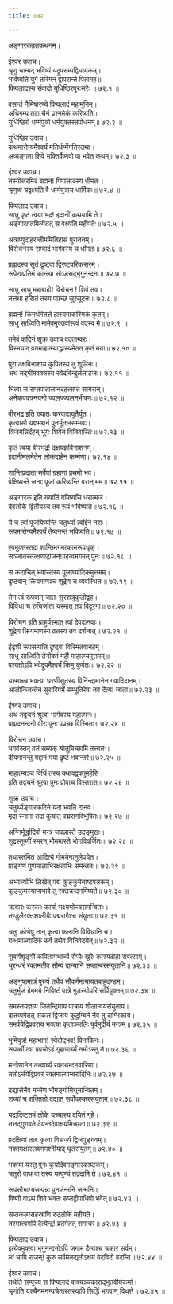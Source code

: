 ```yaml
---
title: ०७२

---
```

अङ्गारकव्रतकथनम्।  
  
ईश्वर उवाच।  
श्रृणु चान्यद् भविष्यं यद्रूपसम्पद्विधायकम्।  
भविष्यति युगे तस्मिन् द्वापरान्ते पितामह॥  
पिप्पलादस्य संवादो युधिष्ठिरपुरःसरैः ॥ ७२.१ ॥  
  
वसन्तं नैमिषारण्ये पिप्पलादं महामुनिम्।  
अधिगम्य तदा चैनं प्रश्नमेकं करिष्यति।  
युधिष्ठिरो धर्म्मपुत्रो धर्मयुक्तस्तपोधनम्॥ ७२.२ ॥  
  
युधिष्ठिर उवाच।  
कथमारोग्यमैश्वर्यं मतिर्धर्म्मेगतिस्तथा।  
अव्यङ्गता शिवे भक्तिर्वैष्णवो वा भवेत् कथम्॥ ७२.३ ॥  
  
ईश्वर उवाच।  
तस्योत्तरमिदं ब्रह्मन्! पिप्पलादस्य धीमतः।  
श्रृणुष्व यद्वक्ष्यति वै धर्म्मपुत्राय धार्मिकः॥ ७२.४ ॥  
  
पिप्पलाद उवाच।  
साधु पृष्टं त्वया भद्र! इदानीं कथयामि ते।  
अङ्गारव्रतमित्येतत् स वक्ष्यति महीपतेः॥ ७२.५ ॥  
  
अत्राप्युदाहरन्तीममितिहासं पुरातनम्।  
विरोचनस्य सम्वादं भार्गवस्य च धीमतः॥ ७२.६ ॥  
  
प्रह्लादस्य सुतं द्रृष्ट्वा द्विरष्टपरिवत्सरम्।  
रूपेणाप्रतिमं कान्त्या सोऽहसद्‌भृगुनन्दनः॥ ७२.७ ॥  
  
साधु साधु महाबाहो! विरोचन ! शिवं तव।  
तत्तथा हसितं तस्य पप्रच्छ सुरसूदनः॥ ७२.८ ॥  
  
ब्रह्मन्! किमर्थमेतत्ते हास्यमाकस्मिकं कृतम्।  
साधु साध्विति मामेवमुक्तवांस्त्वं वदस्व मे॥ ७२.९ ॥  
  
तमेवं वादिनं शुक्र उवाच वदताम्वरः।  
विस्मयाद्‌ व्रतमाहात्म्याद्धास्यमेतत् कृतं मया॥ ७२.१० ॥  
  
पुरा दक्षविनाशाय कुपितस्य तु शूलिनः।  
अथ तद्भीमवक्त्रस्य स्वेदबिन्दुर्ललाटजः॥ ७२.११ ॥  
  
भित्वा स सप्तपातालानदहत्सप्त सागरान्।  
अनेकवक्त्रनयनो ज्वलज्ज्वलनभीषणः॥ ७२.१२ ॥  
  
वीरभद्र इति ख्यातः करपादायुतैर्युतः।  
कृत्वासौ यज्ञमथनं पुनर्भूतलसम्भवः।  
त्रिजगन्निर्दहन् भूयः शिवेन विनिवारितः॥ ७२.१३ ॥  
  
कृतं त्वया वीरभद्र! दक्षयज्ञविनाशनम्।  
इदानीमलमेतेन लोकदाहेन कर्म्मणा॥ ७२.१४ ॥  
  
शान्तिप्रदाता सर्वेषां ग्रहाणां प्रथमो भव।  
प्रेक्षिष्यन्ते जनाः पूजां करिष्यन्ति वरान् मम॥ ७२.१५ ॥  
  
अङ्गारक इति ख्यातिं गमिष्यसि धरात्मज।  
देवलोके द्वितीयञ्च तव रूपं भविष्यति॥ ७२.१६ ॥  
  
ये च त्वां पूजयिष्यन्ति चतुर्थ्यां त्वद्दिने नराः।  
रूपमारोग्यमैश्वर्यं तेष्वनन्तं भविष्यति॥ ७२.१७ ॥  
  
एवमुक्तस्तदा शान्तिमगमत्कामरूपधृक्।  
सञ्जातस्तत्क्षणाद्राजन्!ग्रहत्वमगमत्‌ पुनः॥ ७२.१८ ॥  
  
स कदाचित्‌ भवांस्तस्य पूजार्घ्यादिकमुत्तमम्।  
द्रृष्टवान्‌ क्रियमाणञ्च शूद्रेण च व्यवस्थितः॥ ७२.१९ ॥  
  
तेन त्वं रूपवान् जातः सुरशत्रुकुलोद्वह।  
विविधा च रुचिर्जाता यस्मात् तव विदूरगा॥ ७२.२० ॥  
  
विरोचन इति प्राहुर्यस्मात् त्वां देवदानवाः।  
शूद्रेण क्रियमाणस्य व्रतस्य तव दर्शनात्॥ ७२.२१ ॥  
  
ईद्रृशीं रूपसम्पत्तिं द्रृष्ट्वा विस्मितवानहम्।  
साधु साध्विति तेनोक्तं मही माहात्म्यमुत्तमम्॥  
पश्यतोऽपि भवेद्रूपमैश्वर्यं किमु कुर्वतः॥ ७२.२२ ॥  
  
यस्माच्च भक्त्या धरणीसुतस्य विनिन्द्यमानेन गवादिदानम्।  
आलोकितन्तेन सुरारिगर्भे सम्भूतिरेषा तव दैत्य! जाता॥ ७२.२३ ॥  
  
ईश्वर उवाच।  
अथ तद्वचनं श्रुत्वा भार्गवस्य महात्मनः।  
प्रह्लादनन्दनो वीरः पुनः पप्रच्छ विस्मितः॥ ७२.२४ ॥  
  
विरोचन उवाच।  
भगवंस्तद्‌ व्रतं सम्यक् श्रोतुमिच्छामि तत्त्वतः।  
दीयमानन्तु यद्दानं मया द्रृष्टं भवान्तरे॥ ७२.२५ ॥  
  
माहात्म्यञ्च विधिं तस्य यथावद्वक्तुमर्हसि।  
इति तद्वचनं श्रुत्वा पुनः प्रोवाच विस्तरात्॥ ७२.२६ ॥  
  
शुक्र उवाच।  
चतुर्थ्यङ्गारकदिने यदा भवति दानव।  
मृदा स्नानां तदा कुर्यात्‌ पद्मरागविभूषितः॥ ७२.२७ ॥  
  
अग्निर्मूर्द्धादिवो मन्त्रं जपन्नास्ते उदङ्‌मुखः।  
शूद्रस्तूष्णीं स्मरन्‌ भौममास्ते भोगविवर्जितः॥ ७२.२८ ॥  
  
तथास्तमित आदित्ये गोमयेनानुलेपयेत्।  
प्राङ्गणं पुष्पमालाभिरक्षताभिः समन्ततः॥ ७२.२९ ॥  
  
अभ्यर्च्याभि लिखेत् पद्मं कुङ्कुमेनाष्टपत्रकम्।  
कुङ्कुमस्याप्यभावे तु रक्तचन्दनमिष्यते॥ ७२.३० ॥  
  
चत्वारः करकाः कार्या भक्ष्यभोज्यसमन्विताः।  
तण्डुलैरक्तशालीयैः पद्मरागैश्च संयुताः॥ ७२.३१ ॥  
  
चतुः कोणेषु तान् कृत्वा फलानि विविधानि च।  
गन्धमाल्यादिकं सर्वं तथैव विनिवेदयेत्॥ ७२.३२ ॥  
  
सुवर्णश्रृङ्गीं कपिलामथार्च्य रौप्यैः खुरैः कांस्यदोहां सवत्साम्।  
धुरन्धरं रक्तमतीव सौम्यं दान्यानि सप्ताम्बरसंयुतानि॥ ७२.३३ ॥  
  
अङ्गुष्ठमात्रं पुरुषं तथैव सौवर्णमत्यायतबाहुदण्डम्।  
चतुर्भुजं हेममये निविष्टं पात्रे गुडस्योपरि सर्पियुक्तम्॥ ७२.३४ ॥  
  
समस्तयज्ञाय जितेन्द्रियाय पात्राय शीलान्वयसंयुताय।  
दातव्यमेतत् सकलं द्विजाय कुटुम्बिने नैव तु दाम्भिकाय।  
समर्पयेद्विप्रवराय भक्त्या कृताञ्जलिः पूर्वमुदीर्य मन्त्रम्॥ ७२.३५ ॥  
  
भूमिपुत्र! महाभाग! स्वेदोद्भव! पिनाकिनः।  
रूपार्थी त्वां प्रपन्नोऽहं गृहाणार्घ्यं नमोऽस्तु ते॥ ७२.३६ ॥  
  
मन्त्रेणानेन दत्त्वार्घ्यं रक्तचन्दनवारिणा।  
ततोऽर्चयेद्विप्रवरं रक्तमाल्याम्बरादिभिः॥ ७२.३७ ॥  
  
दद्यात्तेनैव मन्त्रेण भौमङ्गोमिथुनान्वितम्।  
शय्यां च शक्तितो दद्यात्‌ सर्वोपस्करसंयुताम्॥ ७२.३८ ॥  
  
यद्यदिष्टतमं लोके यच्चास्य दयितं गृहे।  
तत्तद्‌गुणवते देयन्तदेवाक्षयमिच्छता॥ ७२.३९ ॥  
  
प्रदक्षिणां ततः कृत्वा विसर्ज्य द्विजपुङ्गवम्।  
नक्तमक्षारलवणमश्नीयाद्‌ घृतसंयुतम्॥ ७२.४० ॥  
  
भक्त्या यस्तु पुनः कुर्यादेवमङ्गारकाष्टकम्।  
चतुरो वाथ वा तस्य यत्पुण्यं तद्वदामि ते॥ ७२.४१ ॥  
  
रूपसौभाग्यसम्पन्नः पुनर्जन्मनि जन्मनि।  
विष्णौ वाऽथ शिवे भक्तः सप्तद्वीपाधिपो भवेत्॥ ७२.४२ ॥  
  
सप्तकल्पसहस्राणि रुद्रलोके महीयते।  
तस्मात्त्वमपि दैत्येन्द्र! व्रतमेतत् समाचर॥ ७२.४३ ॥  
  
पिप्पलाद उवाच।  
इत्येवमुक्त्वा भृगुनन्दनोऽपि जगाम दैत्यश्च चकार सर्वम्।  
त्वं चापि राजन्! कुरु सर्वमेतद्यतोऽक्षयं वेदविदो वदन्ति॥ ७२.४४ ॥  
  
ईश्वर उवाच।  
तथेति सम्पूज्य स पिप्पलादं वाक्यञ्चकाराद्‌भुतवीर्यकर्मा।  
श्रृणोति यश्चैनमनन्यचेतास्तस्यापि सिद्धिं भगवान् विधत्ते॥ ७२.४५ ॥